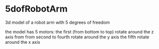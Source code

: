 # 5dofRobotArm
3d model of a robot arm with 5 degrees of freedom

the model has 5 motors:
the first (from bottom to top) rotate around the z axis
from from second to fourth rotate around the y axis
the fifth rotate around the x axis
